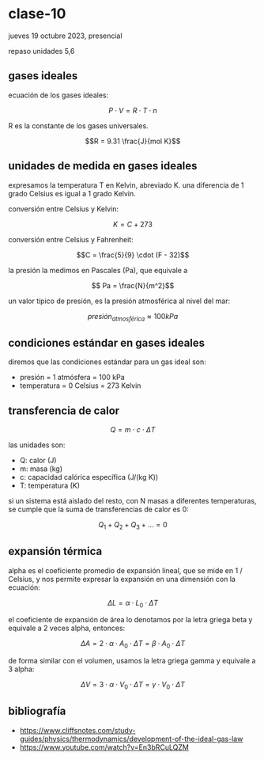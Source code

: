 # clase-10

jueves 19 octubre 2023, presencial

repaso unidades 5,6

## gases ideales

ecuación de los gases ideales:

$$P \cdot V = R \cdot T \cdot n$$

R es la constante de los gases universales.

$$R = 9.31 \frac{J}{mol K}$$

## unidades de medida en gases ideales

expresamos la temperatura T en Kelvin, abreviado K. una diferencia de 1 grado Celsius es igual a 1 grado Kelvin.

conversión entre Celsius y Kelvin:

$$K = C + 273$$

conversión entre Celsius y Fahrenheit:

$$C = \frac{5}{9} \cdot (F - 32)$$

la presión la medimos en Pascales (Pa), que equivale a

$$ Pa = \frac{N}{m^2}$$

un valor típico de presión, es la presión atmosférica al nivel del mar:

$$presión_{atmosférica} \approx 100 kPa$$

## condiciones estándar en gases ideales

diremos que las condiciones estándar para un gas ideal son:

- presión = 1 atmósfera = 100 kPa
- temperatura = 0 Celsius = 273 Kelvin

## transferencia de calor

$$Q = m \cdot c \cdot \Delta T$$

las unidades son:

- Q: calor (J)
- m: masa (kg)
- c: capacidad calórica específica (J/(kg K))
- T: temperatura (K)

si un sistema está aislado del resto, con N masas a diferentes temperaturas, se cumple que la suma de transferencias de calor es 0:

$$Q_{1} + Q_{2} + Q_{3} + ... = 0$$


## expansión térmica

alpha es el coeficiente promedio de expansión lineal, que se mide en 1 / Celsius, y nos permite expresar la expansión en una dimensión con la ecuación:

$$\Delta L = \alpha \cdot L_0 \cdot \Delta T$$

el coeficiente de expansión de área lo denotamos por la letra griega beta y equivale a 2 veces alpha, entonces:

$$\Delta A = 2 \cdot \alpha \cdot A_0 \cdot \Delta T = \beta \cdot A_0 \cdot \Delta T$$

de forma similar con el volumen, usamos la letra griega gamma y equivale a 3 alpha:

$$\Delta V = 3 \cdot \alpha \cdot V_0 \cdot \Delta T = \gamma \cdot V_0 \cdot \Delta T$$

## bibliografía

- https://www.cliffsnotes.com/study-guides/physics/thermodynamics/development-of-the-ideal-gas-law
- https://www.youtube.com/watch?v=En3bRCuLQZM

